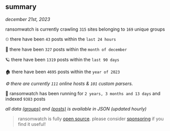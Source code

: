 
## summary
_december 21st, 2023_

ransomwatch is currently crawling `315` sites belonging to `169` unique groups

⏲ there have been `43` posts within the `last 24 hours`

🦈 there have been `327` posts within the `month of december`

🪐 there have been `1319` posts within the `last 90 days`

🏚 there have been `4695` posts within the `year of 2023`

_⚙️ there are currently `111` online hosts & `101` custom parsers._

🦕 ransomwatch has been running for `2 years, 3 months and 13 days` and indexed `9383` posts

_all data  [(groups)](http://ransomwhat.telemetry.ltd/groups) and [(posts)](http://ransomwhat.telemetry.ltd/posts) is available in JSON (updated hourly)_

> ransomwatch is fully [open source](https://github.com/joshhighet/ransomwatch#ransomwatch--). please consider [sponsoring](https://github.com/sponsors/joshhighet) if you find it useful!
